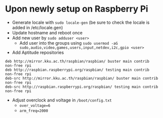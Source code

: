 # Upon newly setup on Raspberry Pi

- Generate locale with `sudo locale-gen` (be sure to check the locale is added in /etc/locale.gen)
- Update hostname and reboot once
- Add new user by `sudo adduser <user>`
  - Add user into the groups using `sudo usermod -aG sudo,audio,video,games,users,input,netdev,i2c,gpio <user>`
- Add Aptitude repositories

```
deb http://mirror.kku.ac.th/raspbian/raspbian/ buster main contrib non-free rpi
deb http://raspbian.raspberrypi.org/raspbian/ testing main contrib non-free rpi
deb-src http://mirror.kku.ac.th/raspbian/raspbian/ buster main contrib non-free rpi
deb-src http://raspbian.raspberrypi.org/raspbian/ testing main contrib non-free rpi
```
- Adjust overclock and voltage in `/boot/config.txt`
  - `over_voltage=6`
  - `arm_freq=2000`
